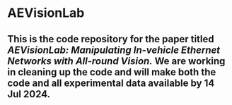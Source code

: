 # AEVisionLab

## This is the code repository for the paper titled *AEVisionLab: Manipulating In-vehicle Ethernet Networks with All-round Vision.* We are working in cleaning up the code and will make both the code and all experimental data available by 14 Jul 2024.
